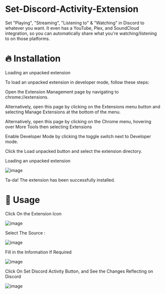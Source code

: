 # Set-Discord-Activity-Extension

Set "Playing", "Streaming", "Listening to" &amp; "Watching" in Discord to whatever you want.
It even has a YouTube, Plex, and SoundCloud integration, so you can automatically share what you're watching/listening to on those platforms.

# 🔥 Installation 

Loading an unpacked extension

To load an unpacked extension in developer mode, follow these steps:

Open the Extension Management page by navigating to chrome://extensions.

Alternatively, open this page by clicking on the Extensions menu button and selecting Manage Extensions at the bottom of the menu.

Alternatively, open this page by clicking on the Chrome menu, hovering over More Tools then selecting Extensions

Enable Developer Mode by clicking the toggle switch next to Developer mode.

Click the Load unpacked button and select the extension directory.

Loading an unpacked extension


![image](https://user-images.githubusercontent.com/77380733/160088128-9e578c24-bfa5-497a-b5b4-6130872a0b44.png)

Ta-da! The extension has been successfully installed.


# 🚀 Usage

Click On the Extension Icon 


![image](https://user-images.githubusercontent.com/77380733/160088461-eb94b690-761f-4636-b37c-7c7f83f3aa03.png)

Select The Source :


![image](https://user-images.githubusercontent.com/77380733/160089271-9cac9330-e9d5-4d61-a233-8fe7eb8bb329.png)

Fill in the Information If Required


![image](https://user-images.githubusercontent.com/77380733/160088661-5640d768-79c1-40bd-bb96-8b4e9168b86a.png)

Click On Set Discord Activity Button, and See the Changes Reflecting on Discord


![image](https://user-images.githubusercontent.com/77380733/160088903-d7efb046-5320-44d8-8282-09e6f521f258.png)


